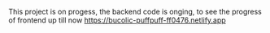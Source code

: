This project is on progess, the backend code is onging, to see the progress of frontend up till now https://bucolic-puffpuff-ff0476.netlify.app
